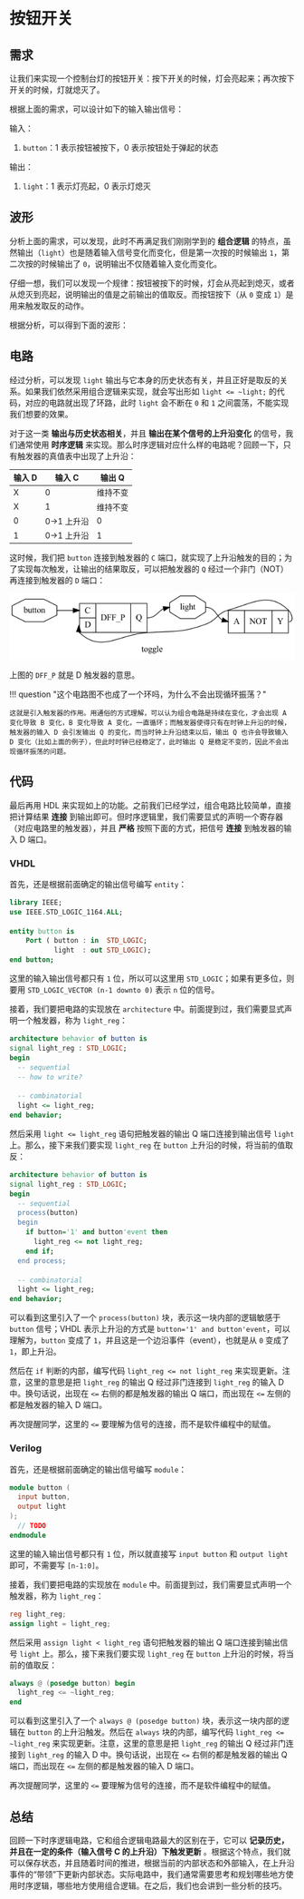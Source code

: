 # 按钮开关

## 需求

让我们来实现一个控制台灯的按钮开关：按下开关的时候，灯会亮起来；再次按下开关的时候，灯就熄灭了。

根据上面的需求，可以设计如下的输入输出信号：

输入：

1. `button`：1 表示按钮被按下，0 表示按钮处于弹起的状态

输出：

1. `light`：1 表示灯亮起，0 表示灯熄灭

## 波形

分析上面的需求，可以发现，此时不再满足我们刚刚学到的 **组合逻辑** 的特点，虽然输出（`light`）也是随着输入信号变化而变化，但是第一次按的时候输出 `1`，第二次按的时候输出了 `0`，说明输出不仅随着输入变化而变化。

仔细一想，我们可以发现一个规律：按钮被按下的时候，灯会从亮起到熄灭，或者从熄灭到亮起，说明输出的值是之前输出的值取反。而按钮按下（从 `0` 变成 `1`）是用来触发取反的动作。

根据分析，可以得到下面的波形：

<script type="WaveDrom">
{
  signal:
    [
      { name: "button", wave: "0.1.0.1.0..1"},
      { name: "light", wave: "0.1...0....1"}
    ]
}
</script>

## 电路

经过分析，可以发现 `light` 输出与它本身的历史状态有关，并且正好是取反的关系。如果我们依然采用组合逻辑来实现，就会写出形如 `light <= ~light;` 的代码，对应的电路就出现了环路，此时 `light` 会不断在 `0` 和 `1` 之间震荡，不能实现我们想要的效果。

对于这一类 **输出与历史状态相关**，并且 **输出在某个信号的上升沿变化** 的信号，我们通常使用 **时序逻辑** 来实现。那么时序逻辑对应什么样的电路呢？回顾一下，只有触发器的真值表中出现了上升沿：

| 输入 D | 输入 C     | 输出 Q |
| ---- | -------- | ---- |
| X    | 0        | 维持不变 |
| X    | 1        | 维持不变 |
| 0    | 0->1 上升沿 | 0    |
| 1    | 0->1 上升沿 | 1    |

这时候，我们把 `button` 连接到触发器的 `C` 端口，就实现了上升沿触发的目的；为了实现每次触发，让输出的结果取反，可以把触发器的 `Q` 经过一个非门（NOT）再连接到触发器的 `D` 端口：

![](imgs/toggle.png)

上图的 `DFF_P` 就是 D 触发器的意思。

!!! question "这个电路图不也成了一个环吗，为什么不会出现循环振荡？"

    这就是引入触发器的作用。用通俗的方式理解，可以认为组合电路是持续在变化，才会出现 A 变化导致 B 变化，B 变化导致 A 变化，一直循环；而触发器使得只有在时钟上升沿的时候，触发器的输入 D 会引发输出 Q 的变化，而当时钟上升沿结束以后，输出 Q 也许会导致输入 D 变化（比如上面的例子），但此时时钟已经稳定了，此时输出 Q 是稳定不变的，因此不会出现循环振荡的问题。

## 代码

最后再用 HDL 来实现如上的功能。之前我们已经学过，组合电路比较简单，直接把计算结果 **连接** 到输出即可。但时序逻辑里，我们需要显式的声明一个寄存器（对应电路里的触发器），并且 **严格** 按照下面的方式，把信号 **连接** 到触发器的输入 D 端口。

### VHDL

首先，还是根据前面确定的输出信号编写 `entity`：

```vhdl
library IEEE;
use IEEE.STD_LOGIC_1164.ALL;

entity button is
    Port ( button : in  STD_LOGIC;
           light  : out STD_LOGIC);
end button;
```

这里的输入输出信号都只有 `1` 位，所以可以这里用 `STD_LOGIC`；如果有更多位，则要用 `STD_LOGIC_VECTOR (n-1 downto 0)` 表示 `n` 位的信号。

接着，我们要把电路的实现放在 `architecture` 中。前面提到过，我们需要显式声明一个触发器，称为 `light_reg`：

```vhdl
architecture behavior of button is
signal light_reg : STD_LOGIC;
begin
  -- sequential
  -- how to write?

  -- combinatorial
  light <= light_reg;
end behavior;
```

然后采用 `light <= light_reg` 语句把触发器的输出 Q 端口连接到输出信号 `light` 上。那么，接下来我们要实现 `light_reg` 在 `button` 上升沿的时候，将当前的值取反：

```vhdl
architecture behavior of button is
signal light_reg : STD_LOGIC;
begin
  -- sequential
  process(button)
  begin
    if button='1' and button'event then
      light_reg <= not light_reg;
    end if;
  end process;

  -- combinatorial
  light <= light_reg;
end behavior;
```

可以看到这里引入了一个 `process(button)` 块，表示这一块内部的逻辑敏感于 `button` 信号；VHDL 表示上升沿的方式是 `button='1' and button'event`，可以理解为，`button` 变成了 `1`，并且这是一个边沿事件（event），也就是从 `0` 变成了 `1`，即上升沿。

然后在 `if` 判断的内部，编写代码 `light_reg <= not light_reg` 来实现更新。注意，这里的意思是把 `light_reg` 的输出 Q 经过非门连接到 `light_reg` 的输入 D 中。换句话说，出现在 `<=` 右侧的都是触发器的输出 Q 端口，而出现在 `<=` 左侧的都是触发器的输入 D 端口。

再次提醒同学，这里的 `<=` 要理解为信号的连接，而不是软件编程中的赋值。

### Verilog

首先，还是根据前面确定的输出信号编写 `module`：

```verilog
module button (
  input button,
  output light
);
  // TODO
endmodule
```

这里的输入输出信号都只有 `1` 位，所以就直接写 `input button` 和 `output light` 即可，不需要写 `[n-1:0]`。

接着，我们要把电路的实现放在 `module` 中。前面提到过，我们需要显式声明一个触发器，称为 `light_reg`：

```verilog
reg light_reg;
assign light = light_reg;
```

然后采用 `assign light < light_reg` 语句把触发器的输出 Q 端口连接到输出信号 `light` 上。那么，接下来我们要实现 `light_reg` 在 `button` 上升沿的时候，将当前的值取反：

```verilog
always @ (posedge button) begin
  light_reg <= ~light_reg;
end
```

可以看到这里引入了一个 `always @ (posedge button)` 块，表示这一块内部的逻辑在 `button` 的上升沿触发。然后在 `always` 块的内部，编写代码 `light_reg <= ~light_reg` 来实现更新。注意，这里的意思是把 `light_reg` 的输出 Q 经过非门连接到 `light_reg` 的输入 D 中。换句话说，出现在 `<=` 右侧的都是触发器的输出 Q 端口，而出现在 `<=` 左侧的都是触发器的输入 D 端口。

再次提醒同学，这里的 `<=` 要理解为信号的连接，而不是软件编程中的赋值。

## 总结

回顾一下时序逻辑电路，它和组合逻辑电路最大的区别在于，它可以 **记录历史，并且在一定的条件（输入信号 C 的上升沿）下触发更新** 。根据这个特点，我们就可以保存状态，并且随着时间的推进，根据当前的内部状态和外部输入，在上升沿事件的“带领”下更新内部状态。实际电路中，我们通常需要思考和规划哪些地方使用时序逻辑，哪些地方使用组合逻辑。在之后，我们也会讲到一些分析的技巧。

